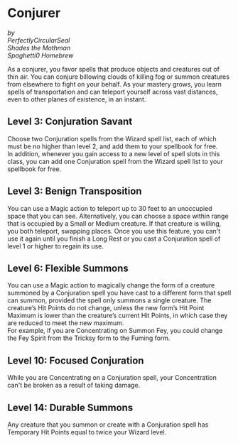 # Conjurer
*by*  
*PerfectlyCircularSeal*  
*Shades the Mothman*  
*Spaghetti0 Homebrew*  

As a conjurer, you favor spells that produce objects and creatures out of thin air. You can conjure billowing clouds of killing fog or summon creatures from elsewhere to fight on your behalf. As your mastery grows, you learn spells of transportation and can teleport yourself across vast distances, even to other planes of existence, in an instant.

## Level 3: Conjuration Savant
Choose two Conjuration spells from the Wizard spell list, each of which must be no higher than level 2, and add them to your spellbook for free.  
In addition, whenever you gain access to a new level of spell slots in this class, you can add one Conjuration spell from the Wizard spell list to your spellbook for free.

## Level 3: Benign Transposition
You can use a Magic action to teleport up to 30 feet to an unoccupied space that you can see. Alternatively, you can choose a space within range that is occupied by a Small or Medium creature. If that creature is willing, you both teleport, swapping places. Once you use this feature, you can't use it again until you finish a Long Rest or you cast a Conjuration spell of level 1 or higher to regain its use.

## Level 6: Flexible Summons
You can use a Magic action to magically change the form of a creature summoned by a Conjuration spell you have cast to a different form that spell can summon, provided the spell only summons a single creature. The creature’s Hit Points do not change, unless the new form’s Hit Point Maximum is lower than the creature’s current Hit Points, in which case they are reduced to meet the new maximum.  
For example, if you are Concentrating on Summon Fey, you could change the Fey Spirit from the Tricksy form to the Fuming form.

## Level 10: Focused Conjuration
While you are Concentrating on a Conjuration spell, your Concentration can't be broken as a result of taking damage.

## Level 14: Durable Summons
Any creature that you summon or create with a Conjuration spell has Temporary Hit Points equal to twice your Wizard level.
